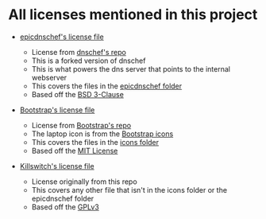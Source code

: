 # All licenses mentioned in this project

- [epicdnschef's license file](epicdnschef/LICENSE)
    - License from [dnschef's repo](https://github.com/iphelix/dnschef)
    - This is a forked version of dnschef
    - This is what powers the dns server that points to the internal webserver
    - This covers the files in the [epicdnschef folder](epicdnschef/)
    - Based off the [BSD 3-Clause](https://choosealicense.com/licenses/bsd-3-clause/)

- [Bootstrap's license file](Bootstrap-LICENSE)
    - License from [Bootstrap's repo](https://github.com/twbs/bootstrap)
    - The laptop icon is from the [Bootstrap icons](https://icons.getbootstrap.com/)
    - This covers the files in the [icons folder](icons/)
    - Based off the [MIT License](https://choosealicense.com/licenses/mit/)

- [Killswitch's license file](Killswitch-LICENSE)
    - License originally from this repo
    - This covers any other file that isn't in the icons folder or the epicdnschef folder
    - Based off the [GPLv3](https://choosealicense.com/licenses/gpl-3.0/)

